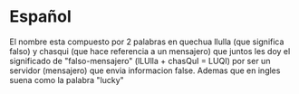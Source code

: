 # Español

El nombre esta compuesto por 2 palabras en quechua llulla (que significa falso) y chasqui (que hace referencia a un mensajero) que juntos les doy el significado de "falso-mensajero" (lLUlla + chasQuI = LUQI) por ser un servidor (mensajero) que envia informacion false. Ademas que en ingles suena como la palabra "lucky" 